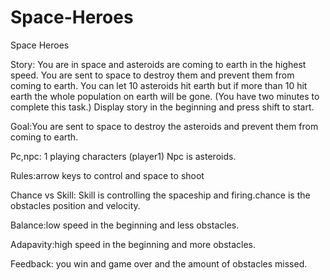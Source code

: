 # Space-Heroes

Space Heroes

Story: You are in space and asteroids are coming to earth in the highest speed. You are sent to space to destroy them and prevent them from coming to earth. You can let 10 asteroids hit earth but if more than 10 hit earth the whole population on earth will be gone. (You have two minutes to complete this task.)
Display story in the beginning and press shift to start.

Goal:You are sent to space to destroy the asteroids and prevent them from coming to earth.

Pc,npc: 1 playing characters (player1)
Npc is asteroids.

Rules:arrow keys to control and space to shoot

Chance vs Skill:
Skill is controlling the spaceship and firing.chance is the obstacles position and velocity.

Balance:low speed in the beginning and less obstacles.

Adapavity:high speed in the beginning and more obstacles.

Feedback: you win and game over and the amount of obstacles missed.





